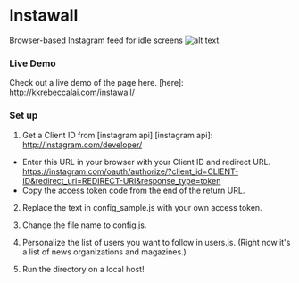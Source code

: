 # Instawall

Browser-based Instagram feed for idle screens
![alt text](https://raw.github.com/kklai/instawall/master/screenshot.png)

### Live Demo
Check out a live demo of the page here.
[here]: http://kkrebeccalai.com/instawall/

### Set up

1. Get a Client ID from [instagram api]
[instagram api]: http://instagram.com/developer/
* Enter this URL in your browser with your Client ID and redirect URL.
https://instagram.com/oauth/authorize/?client_id=CLIENT-ID&redirect_uri=REDIRECT-URI&response_type=token
* Copy the access token code from the end of the return URL.

2. Replace the text in config_sample.js with your own access token.

3. Change the file name to config.js.

4. Personalize the list of users you want to follow in users.js. (Right now it's a list of news organizations and magazines.)

4. Run the directory on a local host!